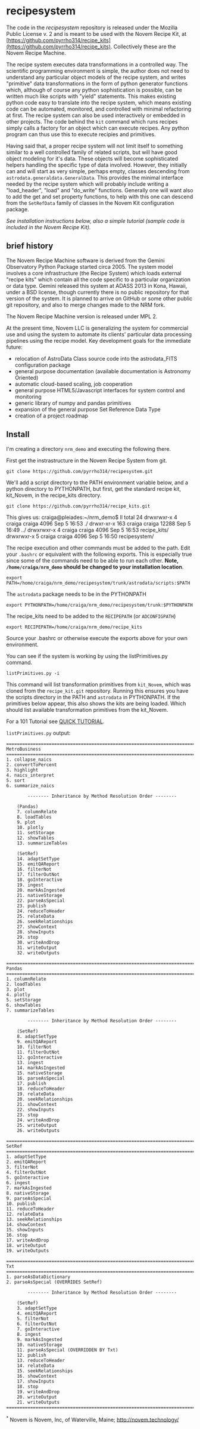 recipesystem
============

The code in the *recipesystem* repository is released under the Mozilla Public License v. 2 and is meant to be used with the Novem Recipe Kit, at [https://github.com/pyrrho314/recipe_kits](https://github.com/pyrrho314/recipe_kits). Collectively these are the Novem Recipe Machine.

The recipe system executes data transformations in a controlled way. The scientific programming environment is simple, the author does not need to understand any particular object models of the recipe system, and writes "primitive" data transformations in the form of python generator functions which, although of course any python sophistication is possible, can be written much like scripts with "yield" statements. This makes existing python code easy to translate into the recipe system, which means existing code can be automated, monitored, and controlled with minimal refactoring at first. The recipe system can also be used interactively or embedded in other projects. The code behind the `kit` command which runs recipes simply calls a factory for an object which can execute recipes. Any python program can thus use this to execute recipies and primitives.

Having said that, a proper recipe system will not limit itself to something similar to a well controlled family of related scripts, but will have good object modeling for it's data. These objects will become sophisticated helpers handling the specific type of data involved. However, they initially can and will start as very simple, perhaps empty, classes descending from `astrodata.generaldata.GeneralData`.  This provides the minimal interface needed by the recipe system which will probably include writing a "load_header", "load" and "do_write" functions. Generally one will want also to add the get and set property functions, to help with this one can descend from the `SetRefData` family of classes in the Novem Kit configuration package.

*See installation instructions below, also a simple tutorial (sample code is included in the Novem Recipe Kit).*

brief history
-------------
The Novem Recipe Machine software is derived from the Gemini Observatory Python Package started circa 2005. The system model involves a core infrastructure (the Recipe System) which loads external "recipe kits" which contain all the code specific to a particular organization or data type. Gemini released this system at ADASS 2013 in Kona, Hawaii, under a BSD license, though currently there is no public repository for that version of the system. It is planned to arrive on GitHub or some other public git repository, and also to merge changes made to the NRM fork.

The Novem Recipe Machine version is released under MPL 2.

At the present time, Novem LLC is generalizing the system for commercial use and using the system to automate its clients' particular data processing pipelines using the recipe model. Key development goals for the immediate future:

* relocation of AstroData Class source code into the astrodata_FITS configuration package
* general purpose documentation (available documentation is Astronomy Oriented)
* automatic cloud-based scaling, job cooperation
* general purpose HTML5/Javascript interfaces for system control and monitoring
* generic library of numpy and pandas primitives
* expansion of the general purpose Set Reference Data Type
* creation of a project roadmap

**Install**
-----------

I'm creating a directory `nrm_demo` and executing the following there.

First get the instrastructure in the Novem Recipe System from git.

    git clone https://github.com/pyrrho314/recipesystem.git

We'll add a script directory to the PATH environment variable below, and a python directory to PYTHONPATH, but first, get the standard recipe kit, kit_Novem, in the recipe_kits directory.

    git clone https://github.com/pyrrho314/recipe_kits.git

This gives us:
    craiga@pleiades:~/nrm_demo$ ll
    total 24
    drwxrwxr-x   4 craiga craiga  4096 Sep  5 16:53 ./
    drwxr-xr-x 163 craiga craiga 12288 Sep  5 16:49 ../
    drwxrwxr-x   4 craiga craiga  4096 Sep  5 16:53 recipe_kits/
    drwxrwxr-x   5 craiga craiga  4096 Sep  5 16:50 recipesystem/

The recipe execution and other commands must be added to the path. Edit your `.bashrc` or equivalent with the following exports. This is especially true since some of the commands need to be able to run each other. **Note, `/home/craiga/nrm_demo` should be changed to your installation location**.

    export PATH=/home/craiga/nrm_demo/recipesystem/trunk/astrodata/scripts:$PATH

The `astrodata` package needs to be in the PYTHONPATH

    export PYTHONPATH=/home/craiga/nrm_demo/recipesystem/trunk:$PYTHONPATH

The recipe_kits need to be added to the `RECIPEPATH` (or `ADCONFIGPATH`)

    export RECIPEPATH=/home/craiga/nrm_demo/recipe_kits

Source your .bashrc or otherwise execute the exports above for your own environment.

You can see if the system is working by using the listPrimitives.py command.

    listPrimitives.py -i

This command will list transformation primitives from `kit_Novem`, which was cloned from the `recipe_kit.git` repository. Running this ensures you have the scripts directory in the PATH and `astrodata` in PYTHONPATH. If the primitives below appear, this also shows the kits are being loaded. Which should list available transformation primitives from the kit_Novem.

For a 101 Tutorial see [QUICK TUTORIAL](QUICK_TUTORIAL.md).


`listPrimitives.py` output:

```
===============================================================================
MetroBusiness
===============================================================================
1. collapse_naics
2. convertToPercent
3. highlight
4. naics_interpret
5. sort
6. summarize_naics

        -------- Inheritance by Method Resolution Order --------

    (Pandas)
    7. columnRelate
    8. loadTables
    9. plot
    10. plotly
    11. setStorage
    12. showTables
    13. summarizeTables

    (SetRef)
    14. adaptSetType
    15. emitQAReport
    16. filterNot
    17. filterOutNot
    18. goInteractive
    19. ingest
    20. markAsIngested
    21. nativeStorage
    22. parseAsSpecial
    23. publish
    24. reduceToHeader
    25. relateData
    26. seekRelationships
    27. showContext
    28. showInputs
    29. stop
    30. writeAndDrop
    31. writeOutput
    32. writeOutputs

===============================================================================
Pandas
===============================================================================
1. columnRelate
2. loadTables
3. plot
4. plotly
5. setStorage
6. showTables
7. summarizeTables

        -------- Inheritance by Method Resolution Order --------

    (SetRef)
    8. adaptSetType
    9. emitQAReport
    10. filterNot
    11. filterOutNot
    12. goInteractive
    13. ingest
    14. markAsIngested
    15. nativeStorage
    16. parseAsSpecial
    17. publish
    18. reduceToHeader
    19. relateData
    20. seekRelationships
    21. showContext
    22. showInputs
    23. stop
    24. writeAndDrop
    25. writeOutput
    26. writeOutputs

===============================================================================
SetRef
===============================================================================
1. adaptSetType
2. emitQAReport
3. filterNot
4. filterOutNot
5. goInteractive
6. ingest
7. markAsIngested
8. nativeStorage
9. parseAsSpecial
10. publish
11. reduceToHeader
12. relateData
13. seekRelationships
14. showContext
15. showInputs
16. stop
17. writeAndDrop
18. writeOutput
19. writeOutputs

===============================================================================
Txt
===============================================================================
1. parseAsDataDictionary
2. parseAsSpecial (OVERRIDES SetRef)

        -------- Inheritance by Method Resolution Order --------

    (SetRef)
    3. adaptSetType
    4. emitQAReport
    5. filterNot
    6. filterOutNot
    7. goInteractive
    8. ingest
    9. markAsIngested
    10. nativeStorage
    11. parseAsSpecial (OVERRIDDEN BY Txt)
    12. publish
    13. reduceToHeader
    14. relateData
    15. seekRelationships
    16. showContext
    17. showInputs
    18. stop
    19. writeAndDrop
    20. writeOutput
    21. writeOutputs
===============================================================================

```


<sup>*</sup> Novem is Novem, Inc, of Waterville, Maine; http://novem.technology/
